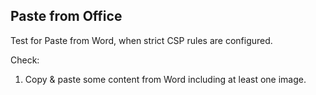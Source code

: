 ## Paste from Office

Test for Paste from Word, when strict CSP rules are configured.

Check:

1. Copy & paste some content from Word including at least one image.
